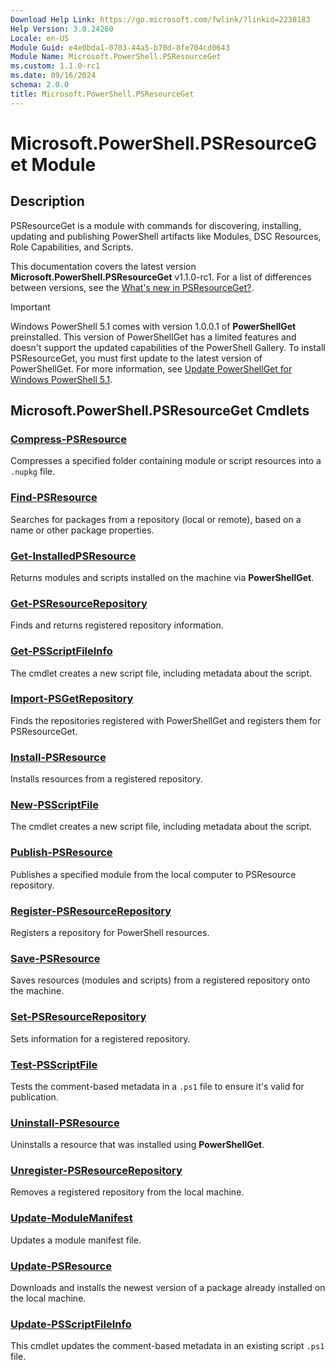```yaml
---
Download Help Link: https://go.microsoft.com/fwlink/?linkid=2238183
Help Version: 3.0.24260
Locale: en-US
Module Guid: e4e0bda1-0703-44a5-b70d-8fe704cd0643
Module Name: Microsoft.PowerShell.PSResourceGet
ms.custom: 1.1.0-rc1
ms.date: 09/16/2024
schema: 2.0.0
title: Microsoft.PowerShell.PSResourceGet
---
```

# Microsoft.PowerShell.PSResourceGet Module

## Description

PSResourceGet is a module with commands for discovering, installing, updating and publishing
PowerShell artifacts like Modules, DSC Resources, Role Capabilities, and Scripts.

This documentation covers the latest version **Microsoft.PowerShell.PSResourceGet** v1.1.0-rc1.
For a list of differences between versions, see the
[What's new in PSResourceGet?](/powershell/gallery/powershellget/psresourceget-release-notes).

> [!IMPORTANT]
> Windows PowerShell 5.1 comes with version 1.0.0.1 of **PowerShellGet** preinstalled. This version
> of PowerShellGet has a limited features and doesn't support the updated capabilities of the
> PowerShell Gallery. To install PSResourceGet, you must first update to the latest version of
> PowerShellGet. For more information, see
> [Update PowerShellGet for Windows PowerShell 5.1](/powershell/gallery/powershellget/update-powershell-51).

## Microsoft.PowerShell.PSResourceGet Cmdlets

### [Compress-PSResource](Compress-PSResource.md)
Compresses a specified folder containing module or script resources into a `.nupkg` file.

### [Find-PSResource](Find-PSResource.md)
Searches for packages from a repository (local or remote), based on a name or other package
properties.

### [Get-InstalledPSResource](Get-InstalledPSResource.md)
Returns modules and scripts installed on the machine via **PowerShellGet**.

### [Get-PSResourceRepository](Get-PSResourceRepository.md)
Finds and returns registered repository information.

### [Get-PSScriptFileInfo](Get-PSScriptFileInfo.md)
The cmdlet creates a new script file, including metadata about the script.

### [Import-PSGetRepository](Import-PSGetRepository.md)
Finds the repositories registered with PowerShellGet and registers them for PSResourceGet.

### [Install-PSResource](Install-PSResource.md)
Installs resources from a registered repository.

### [New-PSScriptFile](New-PSScriptFile.md)
The cmdlet creates a new script file, including metadata about the script.

### [Publish-PSResource](Publish-PSResource.md)
Publishes a specified module from the local computer to PSResource repository.

### [Register-PSResourceRepository](Register-PSResourceRepository.md)
Registers a repository for PowerShell resources.

### [Save-PSResource](Save-PSResource.md)
Saves resources (modules and scripts) from a registered repository onto the machine.

### [Set-PSResourceRepository](Set-PSResourceRepository.md)
Sets information for a registered repository.

### [Test-PSScriptFile](Test-PSScriptFile.md)
Tests the comment-based metadata in a `.ps1` file to ensure it's valid for publication.

### [Uninstall-PSResource](Uninstall-PSResource.md)
Uninstalls a resource that was installed using **PowerShellGet**.

### [Unregister-PSResourceRepository](Unregister-PSResourceRepository.md)
Removes a registered repository from the local machine.

### [Update-ModuleManifest](Update-ModuleManifest.md)
Updates a module manifest file.

### [Update-PSResource](Update-PSResource.md)
Downloads and installs the newest version of a package already installed on the local machine.

### [Update-PSScriptFileInfo](Update-PSScriptFileInfo.md)
This cmdlet updates the comment-based metadata in an existing script `.ps1` file.
